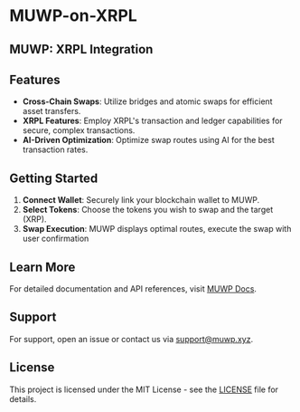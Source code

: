 # MUWP-on-XRPL

## MUWP: XRPL Integration

## Features
- **Cross-Chain Swaps**: Utilize bridges and atomic swaps for efficient asset transfers.
- **XRPL Features**: Employ XRPL's transaction and ledger capabilities for secure, complex transactions.
- **AI-Driven Optimization**: Optimize swap routes using AI for the best transaction rates.

## Getting Started
1. **Connect Wallet**: Securely link your blockchain wallet to MUWP.
2. **Select Tokens**: Choose the tokens you wish to swap and the target (XRP).
3. **Swap Execution**: MUWP displays optimal routes, execute the swap with user confirmation

## Learn More
For detailed documentation and API references, visit [MUWP Docs](https://docs.muwp.xyz/).

## Support
For support, open an issue or contact us via [support@muwp.xyz](mailto:support@muwp.xyz).

## License
This project is licensed under the MIT License - see the [LICENSE](LICENSE) file for details.
